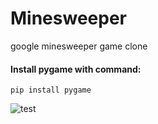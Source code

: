 # Minesweeper
google minesweeper game clone
#### Install pygame with command:
``pip install pygame``

![test](https://github.com/IsekaiCode/Minesweeper/assets/109307799/20993315-5c8d-4d48-8fac-09bc75313c1c)

